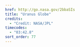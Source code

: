```yaml
---
href: http://go.nasa.gov/2bbaSIs
title: "Uranus Globe"
credits:
  - "Credit: NASA/JPL"
timecodes:
  - "03:42.8"
sort_order: 77
---
```

